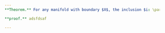 ```yaml
---
**Theorem.** For any manifold with boundary $X$, the inclusion $i: \partial X \to X$ kills half the homology.

**proof.** adsfdsaf

---
```

<!--stackedit_data:
eyJoaXN0b3J5IjpbLTg4MDU0NzAxNCw2MDg4Nzk4MzQsLTIwOD
g3NDY2MTJdfQ==
-->